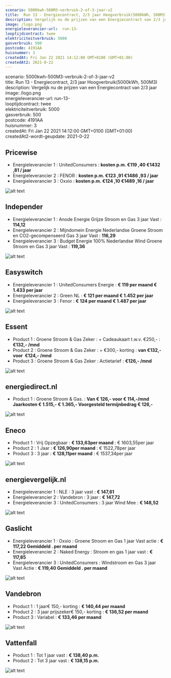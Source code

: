 ```yaml
---
scenario: 5000kwh-500M3-verbruik-2-of-3-jaar-v2  
title:  Run 13 - Energiecontract, 2/3 jaar Hoogverbruik(5000kWh, 500M3)  
description: Vergelijk nu de prijzen van een Energiecontract van 2/3 jaar  
image: /logo.png  
energieleverancier-url:  run-13-  
looptijdcontract: twee  
elektriciteitverbruik: 5000  
gasverbruik: 500  
postcode: 4191AA  
huisnummer: 3  
createdAt: Fri Jan 22 2021 14:12:00 GMT+0100 (GMT+01:00)  
createdAt2: 2021-0-22  
---
```

scenario: 5000kwh-500M3-verbruik-2-of-3-jaar-v2  
title:  Run 13 - Energiecontract, 2/3 jaar Hoogverbruik(5000kWh, 500M3)  
description: Vergelijk nu de prijzen van een Energiecontract van 2/3 jaar  
image: /logo.png  
energieleverancier-url:  run-13-  
looptijdcontract: twee  
elektriciteitverbruik: 5000  
gasverbruik: 500  
postcode: 4191AA  
huisnummer: 3  
createdAt: Fri Jan 22 2021 14:12:00 GMT+0100 (GMT+01:00)  
createdAt2-wordt-geupdate: 2021-0-22  

## Pricewise    
    
- Energieleverancier 1 :  UnitedConsumers  :  **kosten p.m. €119 ,40 €1432 ,81 / jaar**  
- Energieleverancier 2 :  FENOR :  **kosten p.m. €123 ,91 €1486 ,93 / jaar**  
- Energieleverancier 3 :  Oxxio :  **kosten p.m. €124 ,10 €1489 ,16 / jaar** 
 
![alt text](/img/el/pricewise-5000kwh-500M3-verbruik-2-of-3-jaar-v2-week3.png "Vergelijk energietarieven Pricewise")
## Independer    
  
- Energieleverancier 1 :  Anode Energie Grijze Stroom en Gas 3 jaar Vast  :  **114,12**  
- Energieleverancier 2 :  Mijndomein Energie Nederlandse Groene Stroom en CO2-gecompenseerd Gas 3 jaar Vast :  **116,29**  
- Energieleverancier 3 :  Budget Energie 100% Nederlandse Wind Groene Stroom en Gas 3 jaar Vast :  **119,36**  

 
![alt text](/img/el/independer-5000kwh-500M3-verbruik-2-of-3-jaar-v2-week3.png "Vergelijk energietarieven Independer")
## Easyswitch    
 
- Energieleverancier 1 :  UnitedConsumers Energie  : **€ 119 per maand € 1.433 per jaar**   
- Energieleverancier 2 :  Green NL : **€ 121 per maand € 1.452 per jaar**  
- Energieleverancier 3 :  Fenor :  **€ 124 per maand € 1.487 per jaar**   
 
![alt text](/img/el/easyswitch-5000kwh-500M3-verbruik-2-of-3-jaar-v2-week3.png "Vergelijk energietarieven Easyswitch")
## Essent    
  
- Product 1 :  Groene Stroom & Gas Zeker  : + Cadeaukaart t.w.v. €250,-  : **€132,- /mnd**  
- Product 2 :  Groene Stroom & Gas Zeker : + €300,- korting  : **van €132,- voor  €124,- /mnd**  
- Product 3 :  Groene Stroom & Gas Zeker :  Actietarief  : **€126,- /mnd**  
 

![alt text](/img/el/essent-5000kwh-500M3-verbruik-2-of-3-jaar-v2-week3.png "Vergelijk energietarieven Essent")
## energiedirect.nl    

- Product 1 :  Groene Stroom & Gas.  : **Van € 126,- voor € 114,-/mnd Jaarkosten € 1.515,- € 1.365,- Voorgesteld termijnbedrag € 126,-**  
 
![alt text](/img/el/energiedirect-5000kwh-500M3-verbruik-2-of-3-jaar-v2-week3.png "Vergelijk energietarieven energiedirect.nl")
## Eneco    
   
- Product 1 :  Vrij Opzegbaar  : **€ 133,63per maand**  : € 1603,55per jaar  
- Product 2 :  1 Jaar : **€ 126,90per maand**  : € 1522,78per jaar  
- Product 3 :  3 jaar :  **€ 128,11per maand**  : € 1537,34per jaar  
 
![alt text](/img/el/eneco-5000kwh-500M3-verbruik-2-of-3-jaar-v2-week3.png "Vergelijk energietarieven Eneco")
## energievergelijk.nl    
   
- Energieleverancier 1 :  NLE  : 3 jaar vast   : **€ 147,61**  
- Energieleverancier 2 :  Vandebron : 3 jaar   : **€ 147,72**  
- Energieleverancier 3 :  UnitedConsumers :  3 jaar Wind Mee   : **€ 148,52**  
 
![alt text](/img/el/energievergelijk-5000kwh-500M3-verbruik-2-of-3-jaar-v2-week3.png "Vergelijk energietarieven energievergelijk.nl")
## Gaslicht    
  
- Energieleverancier 1 : Oxxio : Groene Stroom en Gas 1 jaar Vast actie : **€ 117,22 Gemiddeld . per maand**   
- Energieleverancier 2 : Naked Energy : Stroom en gas 1 jaar vast : **€ 117,85**   
- Energieleverancier 3 : UnitedConsumers : Windstroom en Gas 3 jaar Vast Actie : **€ 119,40 Gemiddeld . per maand**  

![alt text](/img/el/gaslicht-5000kwh-500M3-verbruik-2-of-3-jaar-v2-week3.png "Vergelijk energietarieven gaslicht")
## Vandebron    

- Product 1 :  1 jaar€ 150,- korting  :  **€ 140,44 per maand**   
- Product 2 :  3 jaar prijszeker€ 150,- korting :  **€ 136,52 per maand**  
- Product 3 :  Variabel :  **€ 133,46 per maand**   
 
![alt text](/img/el/vandebron-5000kwh-500M3-verbruik-2-of-3-jaar-v2-week3.png "Vergelijk energietarieven VandeBron")
## Vattenfall    
  
- Product 1 :  Tot 1 jaar vast  : **€ 138,40 p.m.**   
- Product 2 :  Tot 3 jaar vast : **€ 138,15 p.m.**  

![alt text](/img/el/vattenfall-5000kwh-500M3-verbruik-2-of-3-jaar-v2-week3.png "Vergelijk energietarieven Vattenfall")